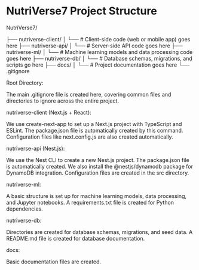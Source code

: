 # NutriVerse7 Project Structure

NutriVerse7/

├── nutriverse-client/
│   └── # Client-side code (web or mobile app) goes here
├── nutriverse-api/
│   └── # Server-side API code goes here
├── nutriverse-ml/
│   └── # Machine learning models and data processing code goes here
├── nutriverse-db/
│   └── # Database schemas, migrations, and scripts go here
├── docs/
│   └── # Project documentation goes here
└── .gitignore

Root Directory:

The main .gitignore file is created here, covering common files and directories to ignore across the entire project.

nutriverse-client (Next.js + React):

We use create-next-app to set up a Next.js project with TypeScript and ESLint.
The package.json file is automatically created by this command.
Configuration files like next.config.js are also created automatically.

nutriverse-api (Nest.js):

We use the Nest CLI to create a new Nest.js project.
The package.json file is automatically created.
We also install the @nestjs/dynamodb package for DynamoDB integration.
Configuration files are created in the src directory.

nutriverse-ml:

A basic structure is set up for machine learning models, data processing, and Jupyter notebooks.
A requirements.txt file is created for Python dependencies.

nutriverse-db:

Directories are created for database schemas, migrations, and seed data.
A README.md file is created for database documentation.

docs:

Basic documentation files are created.
